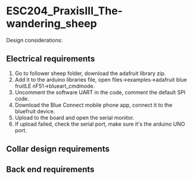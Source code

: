 # ESC204_PraxisIII_The-wandering_sheep

Design considerations:

## Electrical requirements
1. Go to follower sheep folder, download the adafruit library zip.
2. Add it to the arduino libraries file, open files->examples->adafruit blue fruitLE nF51->blueart_cmdmode.
3. Uncomment the software UART in the code, comment the default SPI code.
4. Download the Blue Connect mobile phone app, connect it to the bluefruit device.
5. Upload to the board and open the serial monitor.
6. If upload failed, check the serial port, make sure it's the arduino UNO port.


## Collar design requirements

## Back end requirements

